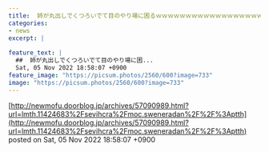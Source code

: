 ```yaml
---
title:  姉が丸出しでくつろいでて目のやり場に困るｗｗｗｗｗｗｗｗｗｗｗｗｗｗｗｗｗｗｗｗｗ.
categories:
- news
excerpt: |
  
feature_text: |
  ##  姉が丸出しでくつろいでて目のやり場に困...
  Sat, 05 Nov 2022 18:58:07 +0900
feature_image: "https://picsum.photos/2560/600?image=733"
image: "https://picsum.photos/2560/600?image=733"
---
```


[http://newmofu.doorblog.jp/archives/57090989.html?url=lmth.11424683%2Fsevihcra%2Fmoc.sweneradan%2F%2F%3Aptth](http://newmofu.doorblog.jp/archives/57090989.html?url=lmth.11424683%2Fsevihcra%2Fmoc.sweneradan%2F%2F%3Aptth)
posted on Sat, 05 Nov 2022 18:58:07 +0900

<!--more-->


